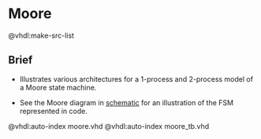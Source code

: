 # Moore

@vhdl:make-src-list

## Brief

- Illustrates various architectures for a 1-process and 2-process model of a Moore state machine.

- See the Moore diagram in [schematic](../README.html#schematic) for an illustration of the FSM represented in code.

@vhdl:auto-index moore.vhd
@vhdl:auto-index moore_tb.vhd